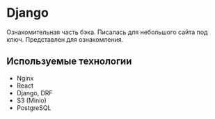# Django


Ознакомительная часть бэка. Писалась для небольшого сайта под ключ. Представлен для ознакомления.

## Используемые технологии

- Nginx
- React
- Django, DRF
- S3 (Minio)
- PostgreSQL
